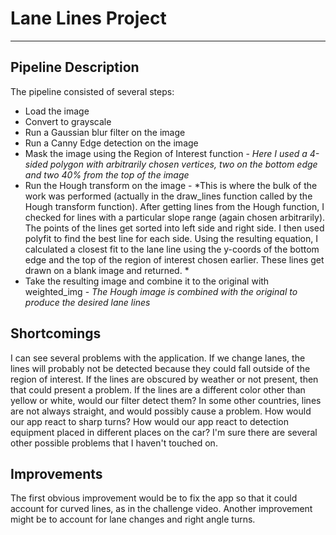 # Lane Lines Project
---
## Pipeline Description
The pipeline consisted of several steps:
* Load the image
* Convert to grayscale
* Run a Gaussian blur filter on the image
* Run a Canny Edge detection on the image
* Mask the image using the Region of Interest function -
*Here I used a 4-sided polygon with arbitrarily chosen vertices, two on the bottom edge and two 40% from the top of the image*
* Run the Hough transform on the image - *This is where the bulk of the work was performed (actually in the draw_lines function called by the Hough transform function).  After getting lines from the Hough function, I checked for lines with a particular slope range (again chosen arbitrarily). The points of the lines get sorted into left side and right side.  I then used polyfit to find the best line for each side.  Using the resulting equation, I calculated a closest fit to the lane line using the y-coords of the bottom edge and the top of the region of interest chosen earlier.  These lines get drawn on a blank image and returned. *
* Take the resulting image and combine it to the original with weighted_img - *The Hough image is combined with the original to produce the desired lane lines*

## Shortcomings
I can see several problems with the application.  If we change lanes, the lines will probably not be detected because they could fall outside of the region of interest.  If the lines are obscured by weather or not present, then that could present a problem.  If the lines are a different color other than yellow or white, would our filter detect them?  In some other countries, lines are not always straight, and would possibly cause a problem.  How would our app react to sharp turns?  How would our app react to detection equipment placed in different places on the car?  I'm sure there are several other possible problems that I haven't touched on.

## Improvements
The first obvious improvement would be to fix the app so that it could account for curved lines, as in the challenge video.  Another improvement might be to account for lane changes and right angle turns.
